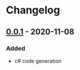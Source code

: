 # Changelog

## [0.0.1] - 2020-11-08

### Added

- c# code generation

[0.0.1]:https://github.com/femoral/packetizr-gen-csharp/releases/tag/v0.0.1